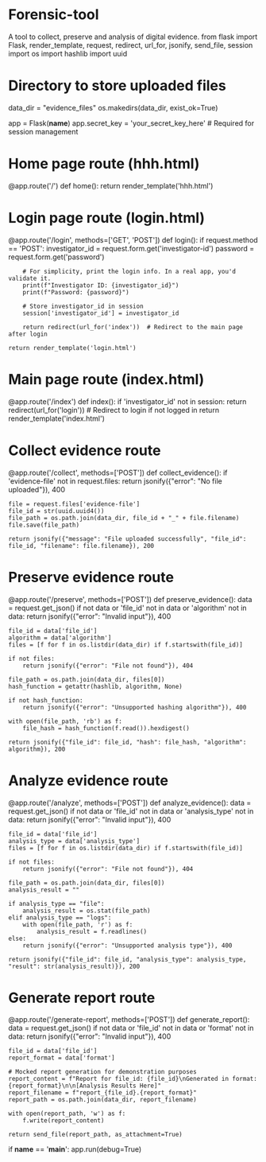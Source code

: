 # Forensic-tool
A tool to collect, preserve and analysis of digital evidence.
from flask import Flask, render_template, request, redirect, url_for, jsonify, send_file, session
import os
import hashlib
import uuid

# Directory to store uploaded files
data_dir = "evidence_files"
os.makedirs(data_dir, exist_ok=True)

app = Flask(__name__)
app.secret_key = 'your_secret_key_here'  # Required for session management

# Home page route (hhh.html)
@app.route('/')
def home():
    return render_template('hhh.html')

# Login page route (login.html)
@app.route('/login', methods=['GET', 'POST'])
def login():
    if request.method == 'POST':
        investigator_id = request.form.get('investigator-id')
        password = request.form.get('password')

        # For simplicity, print the login info. In a real app, you'd validate it.
        print(f"Investigator ID: {investigator_id}")
        print(f"Password: {password}")

        # Store investigator_id in session
        session['investigator_id'] = investigator_id

        return redirect(url_for('index'))  # Redirect to the main page after login

    return render_template('login.html')

# Main page route (index.html)
@app.route('/index')
def index():
    if 'investigator_id' not in session:
        return redirect(url_for('login'))  # Redirect to login if not logged in
    return render_template('index.html')

# Collect evidence route
@app.route('/collect', methods=['POST'])
def collect_evidence():
    if 'evidence-file' not in request.files:
        return jsonify({"error": "No file uploaded"}), 400

    file = request.files['evidence-file']
    file_id = str(uuid.uuid4())
    file_path = os.path.join(data_dir, file_id + "_" + file.filename)
    file.save(file_path)

    return jsonify({"message": "File uploaded successfully", "file_id": file_id, "filename": file.filename}), 200

# Preserve evidence route
@app.route('/preserve', methods=['POST'])
def preserve_evidence():
    data = request.get_json()
    if not data or 'file_id' not in data or 'algorithm' not in data:
        return jsonify({"error": "Invalid input"}), 400

    file_id = data['file_id']
    algorithm = data['algorithm']
    files = [f for f in os.listdir(data_dir) if f.startswith(file_id)]

    if not files:
        return jsonify({"error": "File not found"}), 404

    file_path = os.path.join(data_dir, files[0])
    hash_function = getattr(hashlib, algorithm, None)

    if not hash_function:
        return jsonify({"error": "Unsupported hashing algorithm"}), 400

    with open(file_path, 'rb') as f:
        file_hash = hash_function(f.read()).hexdigest()

    return jsonify({"file_id": file_id, "hash": file_hash, "algorithm": algorithm}), 200

# Analyze evidence route
@app.route('/analyze', methods=['POST'])
def analyze_evidence():
    data = request.get_json()
    if not data or 'file_id' not in data or 'analysis_type' not in data:
        return jsonify({"error": "Invalid input"}), 400

    file_id = data['file_id']
    analysis_type = data['analysis_type']
    files = [f for f in os.listdir(data_dir) if f.startswith(file_id)]

    if not files:
        return jsonify({"error": "File not found"}), 404

    file_path = os.path.join(data_dir, files[0])
    analysis_result = ""

    if analysis_type == "file":
        analysis_result = os.stat(file_path)
    elif analysis_type == "logs":
        with open(file_path, 'r') as f:
            analysis_result = f.readlines()
    else:
        return jsonify({"error": "Unsupported analysis type"}), 400

    return jsonify({"file_id": file_id, "analysis_type": analysis_type, "result": str(analysis_result)}), 200

# Generate report route
@app.route('/generate-report', methods=['POST'])
def generate_report():
    data = request.get_json()
    if not data or 'file_id' not in data or 'format' not in data:
        return jsonify({"error": "Invalid input"}), 400

    file_id = data['file_id']
    report_format = data['format']

    # Mocked report generation for demonstration purposes
    report_content = f"Report for file_id: {file_id}\nGenerated in format: {report_format}\n\n[Analysis Results Here]"
    report_filename = f"report_{file_id}.{report_format}"
    report_path = os.path.join(data_dir, report_filename)

    with open(report_path, 'w') as f:
        f.write(report_content)

    return send_file(report_path, as_attachment=True)

if __name__ == '__main__':
    app.run(debug=True)
